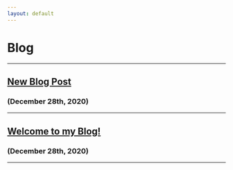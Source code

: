 ```yaml
---
layout: default
---
```


# Blog


---
## [New Blog Post](./_posts/2020-12-28-blog1.md)
### (December 28th, 2020)
---
## [Welcome to my Blog!](./_posts/2020-12-28-test-post.md)
### (December 28th, 2020)
---
